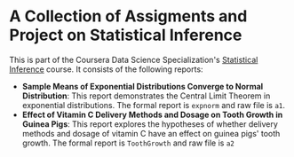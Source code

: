 # A Collection of Assigments and Project on Statistical Inference

This is part of the Coursera Data Science Specialization's [Statistical Inference](https://www.coursera.org/account/accomplishments/records/Z75J53HXCUVT) course. It consists of the following reports:

* **Sample Means of Exponential Distributions Converge to Normal Distribution**: This report demonstrates the Central Limit Theorem in exponential distributions. The formal report is ```expnorm``` and raw file is ```a1```.
* **Effect of Vitamin C Delivery Methods and Dosage on Tooth Growth in Guinea Pigs**: This report explores the hypotheses of whether delivery methods and dosage of vitamin C have an effect on guinea pigs' tooth growth. The formal report is ```ToothGrowth``` and raw file is ```a2```
